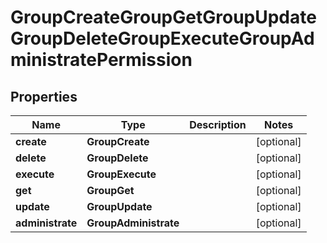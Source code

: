 

# GroupCreateGroupGetGroupUpdateGroupDeleteGroupExecuteGroupAdministratePermission


## Properties

Name | Type | Description | Notes
------------ | ------------- | ------------- | -------------
**create** | **GroupCreate** |  |  [optional]
**delete** | **GroupDelete** |  |  [optional]
**execute** | **GroupExecute** |  |  [optional]
**get** | **GroupGet** |  |  [optional]
**update** | **GroupUpdate** |  |  [optional]
**administrate** | **GroupAdministrate** |  |  [optional]




